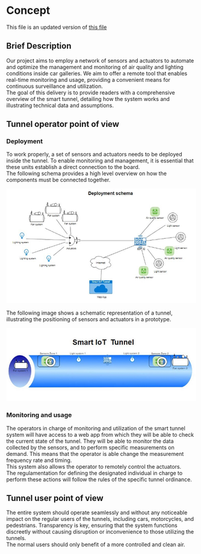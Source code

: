 # Concept

This file is an updated version of [this file](/docs/first_delivery/Concept.md)

## Brief Description

Our project aims to employ a network of sensors and actuators to automate and optimize the management and monitoring of air quality and lighting conditions inside car galleries. We aim to offer a remote tool that enables real-time monitoring and usage, providing a convenient means for continuous surveillance and utilization.  
The goal of this delivery is to provide readers with a comprehensive overview of the smart tunnel, detailing how the system works and illustrating technical data and assumptions.

## Tunnel operator point of view

### Deployment

To work properly, a set of sensors and actuators needs to be deployed inside the tunnel. To enable monitoring and management, it is essential that these units establish a direct connection to the board.  
The following schema provides a high level overview on how the components must be connected together.

![Project architecture outline](/docs/src/images/schemas/concept_outline.JPG)

The following image shows a schematic representation of a tunnel, illustrating the positioning of sensors and actuators in a prototype.

![Usage example](/docs/src/images/schemas/usage_example.jpg)

### Monitoring and usage

The operators in charge of monitoring and utilization of the smart tunnel system will have access to a web app from which they will be able to check the current state of the tunnel. They will be able to monitor the data collected by the sensors, and to perform specific measurements on demand. This means that the operator is able change the measurement frequency rate and timing.  
This system also allows the operator to remotely control the actuators.  
The regulamentation for defining the designated individual in charge to perform these actions will follow the rules of the specific tunnel ordinance.

## Tunnel user point of view

The entire system should operate seamlessly and without any noticeable impact on the regular users of the tunnels, including cars, motorcycles, and pedestrians. Transparency is key, ensuring that the system functions discreetly without causing disruption or inconvenience to those utilizing the tunnels.  
The normal users should only benefit of a more controlled and clean air.
